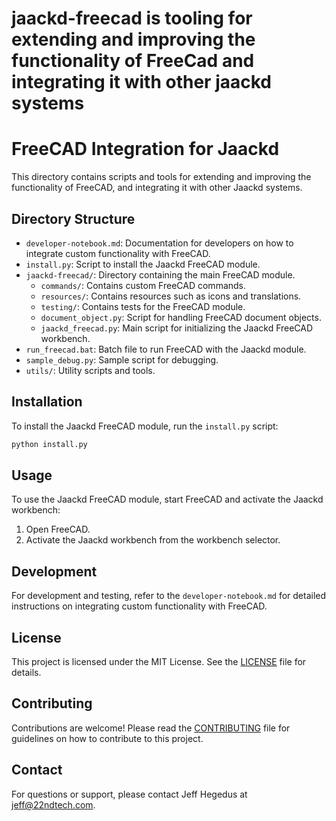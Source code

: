 # jaackd-freecad is tooling for extending and improving the functionality of FreeCad and integrating it with other jaackd systems

# FreeCAD Integration for Jaackd

This directory contains scripts and tools for extending and improving the functionality of FreeCAD, and integrating it with other Jaackd systems.

## Directory Structure

- `developer-notebook.md`: Documentation for developers on how to integrate custom functionality with FreeCAD.
- `install.py`: Script to install the Jaackd FreeCAD module.
- `jaackd-freecad/`: Directory containing the main FreeCAD module.
  - `commands/`: Contains custom FreeCAD commands.
  - `resources/`: Contains resources such as icons and translations.
  - `testing/`: Contains tests for the FreeCAD module.
  - `document_object.py`: Script for handling FreeCAD document objects.
  - `jaackd_freecad.py`: Main script for initializing the Jaackd FreeCAD workbench.
- `run_freecad.bat`: Batch file to run FreeCAD with the Jaackd module.
- `sample_debug.py`: Sample script for debugging.
- `utils/`: Utility scripts and tools.

## Installation

To install the Jaackd FreeCAD module, run the `install.py` script:

```sh
python install.py
```

## Usage

To use the Jaackd FreeCAD module, start FreeCAD and activate the Jaackd workbench:

1. Open FreeCAD.
2. Activate the Jaackd workbench from the workbench selector.

## Development

For development and testing, refer to the `developer-notebook.md` for detailed instructions on integrating custom functionality with FreeCAD.

## License

This project is licensed under the MIT License. See the [LICENSE](../LICENSE) file for details.

## Contributing

Contributions are welcome! Please read the [CONTRIBUTING](../CONTRIBUTING.md) file for guidelines on how to contribute to this project.

## Contact

For questions or support, please contact Jeff Hegedus at jeff@22ndtech.com.